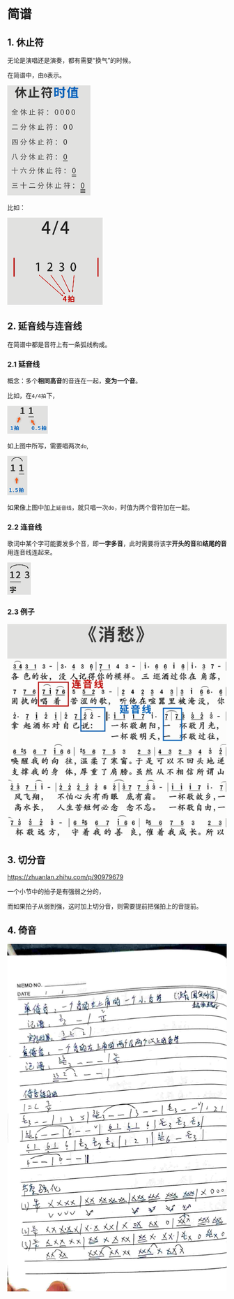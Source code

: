 # 简谱

## 1. 休止符

无论是演唱还是演奏，都有需要“换气”的时候。

在简谱中，由`0`表示。

![](media/1.png)

比如：

![](media/2.png)

## 2. 延音线与连音线

在简谱中都是音符上有一条弧线构成。

### 2.1 延音线

概念：多个**相同高音**的音连在一起，**变为一个音**。

比如，在`4/4拍`下，

![](media/3.png)

如上图中所写，需要唱两次`do`,

![](media/4.png)

如果像上图中加上`延音线`，就只唱一次`do`，时值为两个音符加在一起。

### 2.2 连音线

歌词中某个字可能要发多个音，即**一字多音**，此时需要将该字**开头的音**和**结尾的音**用连音线连起来。

![](media/5.png)

### 2.3 例子

![](media/6.png)

## 3. 切分音

https://zhuanlan.zhihu.com/p/90979679

一个小节中的拍子是有强弱之分的，

而如果拍子从弱到强，这时加上切分音，则需要提前把强拍上的音提前。

## 4. 倚音

![](media/7.jpg)